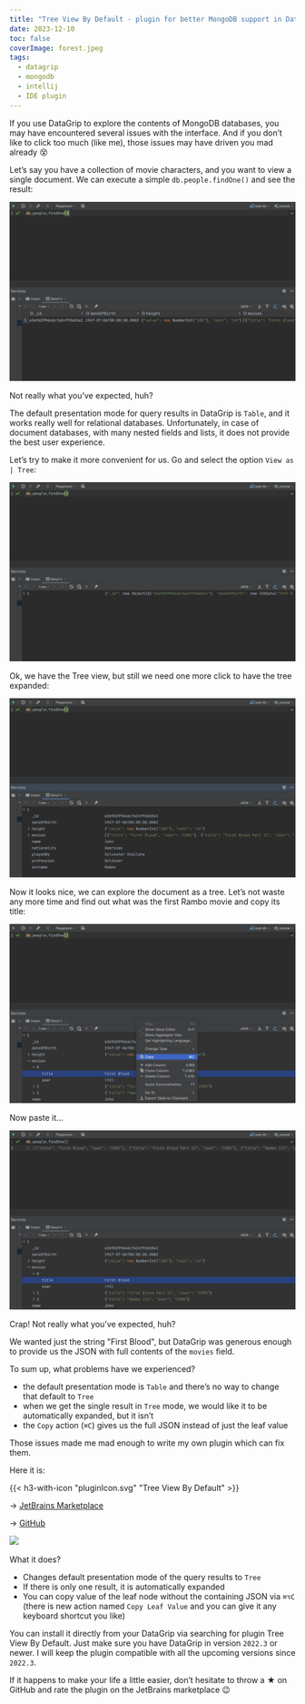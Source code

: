 ```yaml
---
title: "Tree View By Default - plugin for better MongoDB support in DataGrip"
date: 2023-12-10
toc: false
coverImage: forest.jpeg
tags:
  - datagrip
  - mongodb
  - intellij
  - IDE plugin
---
```

If you use DataGrip to explore the contents of MongoDB databases, you may have encountered several issues with the interface. And if you don’t like to click too much (like me), those issues may have driven you mad already 😵
<!--more-->

Let’s say you have a collection of movie characters, and you want to view a single document. We can execute a simple `db.people.findOne()` and see the result:

![](1.png)

Not really what you’ve expected, huh?

The default presentation mode for query results in DataGrip is `Table`, and it works really well for relational databases. Unfortunately, in case of document databases, with many nested fields and lists, it does not provide the best user experience.

Let’s try to make it more convenient for us. Go and select the option `View as | Tree`:

![](2.png)

Ok, we have the Tree view, but still we need one more click to have the tree expanded:

![](3.png)

Now it looks nice, we can explore the document as a tree. Let’s not waste any more time and find out what was the first Rambo movie and copy its title:

![](4.jpeg)

Now paste it…

![](5.png)

Crap! Not really what you’ve expected, huh?

We wanted just the string "First Blood", but DataGrip was generous enough to provide us the JSON with full contents of the `movies` field.

To sum up, what problems have we experienced?
* the default presentation mode is `Table` and there’s no way to change that default to `Tree`
* when we get the single result in `Tree` mode, we would like it to be automatically expanded, but it isn’t
* the `Copy` action (`⌘C`) gives us the full JSON instead of just the leaf value

Those issues made me mad enough to write my own plugin which can fix them.

Here it is:

{{< h3-with-icon "pluginIcon.svg" "Tree View By Default" >}} 

-> [JetBrains Marketplace](https://plugins.jetbrains.com/plugin/20941-tree-view-by-default)

-> [GitHub](https://github.com/radoslaw-panuszewski/tree-view-by-default)

![](demo.gif)

What it does?

* Changes default presentation mode of the query results to `Tree`
* If there is only one result, it is automatically expanded
* You can copy value of the leaf node without the containing JSON via `⌘⌥C` (there is new action named `Copy Leaf Value` and you can give it any keyboard shortcut you like)

You can install it directly from your DataGrip via searching for plugin Tree View By Default. Just make sure you have DataGrip in version `2022.3` or newer. I will keep the plugin compatible with all the upcoming versions since `2022.3`.

If it happens to make your life a little easier, don’t hesitate to throw a ★ on GitHub and rate the plugin on the JetBrains marketplace 😉
